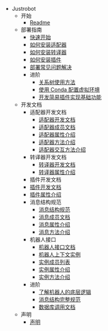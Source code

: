 * Justrobot
  * 开始
    * [Readme](./README.md)
  * 部署指南
    * [快速开始](./build/readme.md)
    * [如何安装适配器](./build/install.md#适配器安装)
    * [如何安装转译器](./build/install.md#转译器安装)
    * [如何安装插件](./build/install.md#插件安装)
    * [部署常见问题解决](./build/error.md)
    * 进阶
      * [关系树使用方法](./build/justrobot/tree.md)
      * [使用 Conda 配置虚拟环境](./build/conda/readme.md)
      * [开发简易插件实现基础功能](./build/plugin/simple.md)
  * 开发文档
    * 适配器开发文档
      * [适配器开发文档](./develop/adapter/readme.md)
      * [适配器成员文档](./develop/adapter/member.md)
      * [适配器属性介绍](./develop/adapter/attribute.md)
      * [适配器方法介绍](./develop/adapter/func.md)
      * [适配器交互方法介绍](./develop/adapter/Pick.md)
    * 转译器开发文档
      * [转译器开发文档](./develop/translator/readme.md)
      * [转译器属性介绍](./develop/translator/attribute.md)
    * 插件开发文档
    * [插件开发文档](./develop/plugin/readme.md)
    * [插件属性介绍](./develop/plugin/attribute.md)
    * 消息结构规范
      * [消息结构规范](./develop/message/readme.md)
      * [消息成员文档](./develop/message/basemessage.md)
      * [消息属性介绍](./develop/message/readme.md)
      * [消息方法介绍](./develop/message/readme.md)
    * 机器人接口
      * [机器人接口文档](./develop/interface/readme.md)
      * [机器人上下文实例](./develop/interface/readme.md)
      * [实例成员列表](./develop/interface/readme.md)
      * [实例属性介绍](./develop/interface/readme.md)
      * [实例方法介绍](./develop/interface/readme.md)
    * 进阶
      * [了解机器人的底层逻辑](./develop/justrobot/readme.md)
      * [消息结构完整规范](./develop/message/readme.md)
      * [数据库调用文档](./develop/redis/readme.md)
  * 声明
    * [声明](./statement/readme.md)